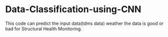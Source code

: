 # Data-Classification-using-CNN
This code can predict the input data(tdms data)  weather the data is good or bad for Structural Health Monitoring.
